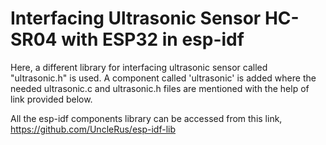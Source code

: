 # Interfacing Ultrasonic Sensor HC-SR04 with ESP32 in esp-idf

Here, a different library for interfacing ultrasonic sensor called "ultrasonic.h" is used.
A component called 'ultrasonic' is added where the needed ultrasonic.c and ultrasonic.h files are mentioned with the help of link provided below.

All the esp-idf components library can be accessed from this link, 
https://github.com/UncleRus/esp-idf-lib